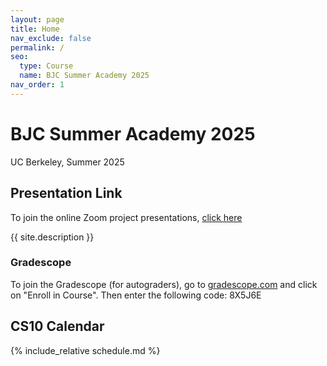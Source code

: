 ```yaml
---
layout: page
title: Home
nav_exclude: false
permalink: /
seo:
  type: Course
  name: BJC Summer Academy 2025
nav_order: 1
---
```


# **BJC Summer Academy 2025**
UC Berkeley, Summer 2025

## Presentation Link

To join the online Zoom project presentations, [click here](https://berkeley.zoom.us/j/98847941990?pwd=SSXMZJBb3wa3eBMdlSW8iTUekvtc97.1)

{{ site.description }}

### Gradescope

To join the Gradescope (for autograders), go to [gradescope.com](Gradescope.com) and click on "Enroll in Course". Then enter the following code: 8X5J6E

## CS10 Calendar

{% include_relative schedule.md %}


